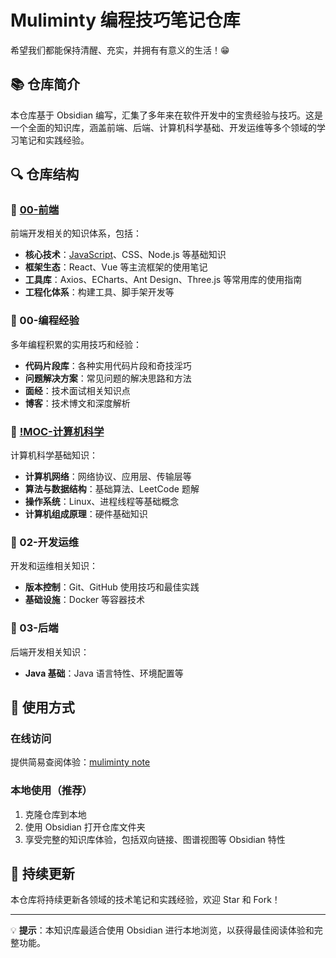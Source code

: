 # Muliminty 编程技巧笔记仓库

希望我们都能保持清醒、充实，并拥有有意义的生活！😁

## 📚 仓库简介

本仓库基于 Obsidian 编写，汇集了多年来在软件开发中的宝贵经验与技巧。这是一个全面的知识库，涵盖前端、后端、计算机科学基础、开发运维等多个领域的学习笔记和实践经验。

## 🔍 仓库结构

### 📂 [00-前端](00-前端/!MOC-Frontend.md)
前端开发相关的知识体系，包括：
- **核心技术**：[JavaScript](00-前端/00-核心/JavaScript/!MOC-JavaScript.md)、CSS、Node.js 等基础知识
- **框架生态**：React、Vue 等主流框架的使用笔记
- **工具库**：Axios、ECharts、Ant Design、Three.js 等常用库的使用指南
- **工程化体系**：构建工具、脚手架开发等

### 📂 00-编程经验
多年编程积累的实用技巧和经验：
- **代码片段库**：各种实用代码片段和奇技淫巧
- **问题解决方案**：常见问题的解决思路和方法
- **面经**：技术面试相关知识点
- **博客**：技术博文和深度解析

### 📂 [!MOC-计算机科学](01-计算机科学体系/!MOC-计算机科学知识地图.md)
计算机科学基础知识：
- **计算机网络**：网络协议、应用层、传输层等
- **算法与数据结构**：基础算法、LeetCode 题解
- **操作系统**：Linux、进程线程等基础概念
- **计算机组成原理**：硬件基础知识

### 📂 02-开发运维
开发和运维相关知识：
- **版本控制**：Git、GitHub 使用技巧和最佳实践
- **基础设施**：Docker 等容器技术

### 📂 03-后端
后端开发相关知识：
- **Java 基础**：Java 语言特性、环境配置等

## 🚀 使用方式

### 在线访问
提供简易查阅体验：[muliminty note](http://muliminty.online:8080/)

### 本地使用（推荐）
1. 克隆仓库到本地
2. 使用 Obsidian 打开仓库文件夹
3. 享受完整的知识库体验，包括双向链接、图谱视图等 Obsidian 特性

## 📝 持续更新

本仓库将持续更新各领域的技术笔记和实践经验，欢迎 Star 和 Fork！

---

💡 **提示**：本知识库最适合使用 Obsidian 进行本地浏览，以获得最佳阅读体验和完整功能。
        